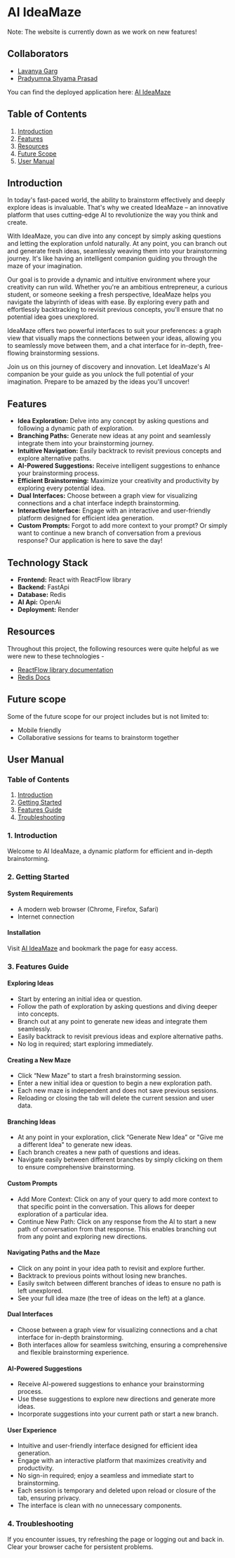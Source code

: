 
# AI IdeaMaze

Note: The website is currently down as we work on new features!

## Collaborators
- [Lavanya Garg](https://github.com/lavanyagarg112)
- [Pradyumna Shyama Prasad](https://github.com/pradyuprasad)

You can find the deployed application here: [AI IdeaMaze](https://ai-ideamaze-k2h1.onrender.com/)

## Table of Contents
1. [Introduction](#introduction)
2. [Features](#features)
3. [Resources](#resources)
4. [Future Scope](#future-scope)
5. [User Manual](#user-manual)

## Introduction

In today's fast-paced world, the ability to brainstorm effectively and deeply explore ideas is invaluable. That's why we created IdeaMaze – an innovative platform that uses cutting-edge AI to revolutionize the way you think and create.

With IdeaMaze, you can dive into any concept by simply asking questions and letting the exploration unfold naturally. At any point, you can branch out and generate fresh ideas, seamlessly weaving them into your brainstorming journey. It's like having an intelligent companion guiding you through the maze of your imagination.

Our goal is to provide a dynamic and intuitive environment where your creativity can run wild. Whether you're an ambitious entrepreneur, a curious student, or someone seeking a fresh perspective, IdeaMaze helps you navigate the labyrinth of ideas with ease. By exploring every path and effortlessly backtracking to revisit previous concepts, you'll ensure that no potential idea goes unexplored.

IdeaMaze offers two powerful interfaces to suit your preferences: a graph view that visually maps the connections between your ideas, allowing you to seamlessly move between them, and a chat interface for in-depth, free-flowing brainstorming sessions.

Join us on this journey of discovery and innovation. Let IdeaMaze's AI companion be your guide as you unlock the full potential of your imagination. Prepare to be amazed by the ideas you'll uncover!

## Features

- **Idea Exploration:** Delve into any concept by asking questions and following a dynamic path of exploration.
- **Branching Paths:** Generate new ideas at any point and seamlessly integrate them into your brainstorming journey.
- **Intuitive Navigation:** Easily backtrack to revisit previous concepts and explore alternative paths.
- **AI-Powered Suggestions:** Receive intelligent suggestions to enhance your brainstorming process.
- **Efficient Brainstorming:** Maximize your creativity and productivity by exploring every potential idea.
- **Dual Interfaces:** Choose between a graph view for visualizing connections and a chat interface indepth brainstorming.
- **Interactive Interface:** Engage with an interactive and user-friendly platform designed for efficient idea generation.
- **Custom Prompts:** Forgot to add more context to your prompt? Or simply want to continue a new branch of conversation from a previous response? Our application is here to save the day!

## Technology Stack

- **Frontend:** React with ReactFlow library
- **Backend:** FastApi
- **Database:** Redis
- **AI Api:** OpenAi
- **Deployment:** Render

## Resources

Throughout this project, the following resources were quite helpful as we were new to these technologies -

- [ReactFlow library documentation](https://reactflow.dev/)
- [Redis Docs](https://redis.io/docs/latest/)

## Future scope

Some of the future scope for our project includes but is not limited to:
- Mobile friendly
- Collaborative sessions for teams to brainstorm together

## User Manual

### Table of Contents

1. [Introduction](#1-introduction)
2. [Getting Started](#2-getting-started)
3. [Features Guide](#3-features-guide)
4. [Troubleshooting](#4-troubleshooting)


### 1. Introduction

Welcome to AI IdeaMaze, a dynamic platform for efficient and in-depth brainstorming.

### 2. Getting Started

#### System Requirements
- A modern web browser (Chrome, Firefox, Safari)
- Internet connection

#### Installation
Visit [AI IdeaMaze](https://ai-ideamaze-k2h1.onrender.com/) and bookmark the page for easy access.

### 3. Features Guide

#### Exploring Ideas
- Start by entering an initial idea or question.
- Follow the path of exploration by asking questions and diving deeper into concepts.
- Branch out at any point to generate new ideas and integrate them seamlessly.
- Easily backtrack to revisit previous ideas and explore alternative paths.
- No log in required; start exploring immediately.

#### Creating a New Maze
- Click “New Maze” to start a fresh brainstorming session.
- Enter a new initial idea or question to begin a new exploration path.
- Each new maze is independent and does not save previous sessions.
- Reloading or closing the tab will delete the current session and user data.

#### Branching Ideas
- At any point in your exploration, click “Generate New Idea” or "Give me a different Idea" to generate new ideas.
- Each branch creates a new path of questions and ideas.
- Navigate easily between different branches by simply clicking on them to ensure comprehensive brainstorming.

#### Custom Prompts
- Add More Context: Click on any of your query to add more context to that specific point in the conversation. This allows for deeper exploration of a particular idea.
- Continue New Path: Click on any response from the AI to start a new path of conversation from that response. This enables branching out from any point and exploring new directions.

#### Navigating Paths and the Maze
- Click on any point in your idea path to revisit and explore further.
- Backtrack to previous points without losing new branches.
- Easily switch between different branches of ideas to ensure no path is left unexplored.
- See your full idea maze (the tree of ideas on the left) at a glance.

#### Dual Interfaces
- Choose between a graph view for visualizing connections and a chat interface for in-depth brainstorming.
- Both interfaces allow for seamless switching, ensuring a comprehensive and flexible brainstorming experience.

#### AI-Powered Suggestions
- Receive AI-powered suggestions to enhance your brainstorming process.
- Use these suggestions to explore new directions and generate more ideas.
- Incorporate suggestions into your current path or start a new branch.

#### User Experience
- Intuitive and user-friendly interface designed for efficient idea generation.
- Engage with an interactive platform that maximizes creativity and productivity.
- No sign-in required; enjoy a seamless and immediate start to brainstorming.
- Each session is temporary and deleted upon reload or closure of the tab, ensuring privacy.
- The interface is clean with no unnecessary components.

### 4. Troubleshooting
If you encounter issues, try refreshing the page or logging out and back in. Clear your browser cache for persistent problems.
